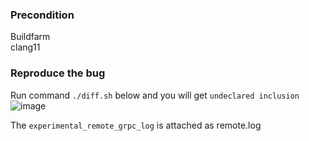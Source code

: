 ### Precondition
Buildfarm  
clang11  
  
### Reproduce the bug  
Run command `./diff.sh` below and you will get `undeclared inclusion`
![image](https://user-images.githubusercontent.com/105282436/185528395-2c85e4ef-9b79-446d-bd71-0f118729dcd1.png)  
  
The `experimental_remote_grpc_log` is attached as remote.log
